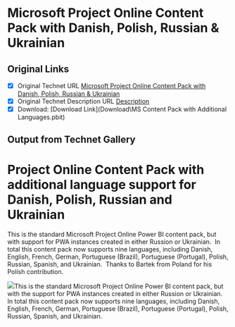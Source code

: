 # Microsoft Project Online Content Pack with Danish, Polish, Russian & Ukrainian

## Original Links

- [x] Original Technet URL [Microsoft Project Online Content Pack with Danish, Polish, Russian & Ukrainian](https://gallery.technet.microsoft.com/Online-Power-BI-content-26306fa6)
- [x] Original Technet Description URL [Description](https://gallery.technet.microsoft.com/Online-Power-BI-content-26306fa6/description)
- [x] Download: [Download Link](Download\MS Content Pack with Additional Languages.pbit)

## Output from Technet Gallery

# Project Online Content Pack with additional language support for Danish, Polish, Russian and Ukrainian

This is the standard Microsoft Project Online Power BI content pack, but with support for PWA instances created in either Russion or Ukrainian.  In total this content pack now supports nine languages, including Danish, English, French, German, Portuguese (Brazil), Portuguese (Portugal), Polish, Russian, Spanish, and Ukrainian.  Thanks to Bartek from Poland for his Polish contribution.

![](Images\2018-04-03_21-59-26.png)This is the standard Microsoft Project Online Power BI content pack, but with the support for PWA instances  created in either Russion or Ukrainian.  In total this content pack now supports nine languages, including Danish, English, French, German, Portuguese (Brazil), Portuguese (Portugal), Polish, Russian, Spanish, and Ukrainian.

